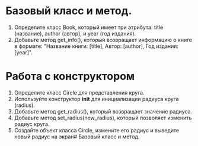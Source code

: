# Базовый класс и метод.
1.  Определите класс Book, который имеет три атрибута: title (название), author (автор), и year (год издания).
2.  Добавьте метод get_info(), который возвращает информацию о книге в формате: "Название книги: [title], Автор: [author], Год издания: [year]".
# Работа с конструктором
1.  Определите класс Circle для представления круга.
2.  Используйте конструктор __init__ для инициализации радиуса круга (radius).
3.  Добавьте метод get_radius(), который возвращает значение радиуса.
4.  Добавьте метод set_radius(new_radius), который позволяет изменить радиус круга.
5.  Создайте объект класса Circle, измените его радиус и выведите новый радиус на экран# Базовый класс и метод.


